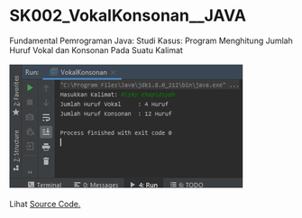 # SK002_VokalKonsonan__JAVA
Fundamental Pemrograman Java: Studi Kasus: Program Menghitung Jumlah Huruf Vokal dan Konsonan Pada Suatu Kalimat<br><br>
<img src="https://github.com/RizkyKhapidsyah/SK002_VokalKonsonan__JAVA/blob/master/results/001.PNG"><br><br>
Lihat <a href="https://github.com/RizkyKhapidsyah/SK002_VokalKonsonan__JAVA/blob/master/src/com/rizkykhapidsyah/javafundamental/vokalkonsonan/VokalKonsonan.java">Source Code.</a>
